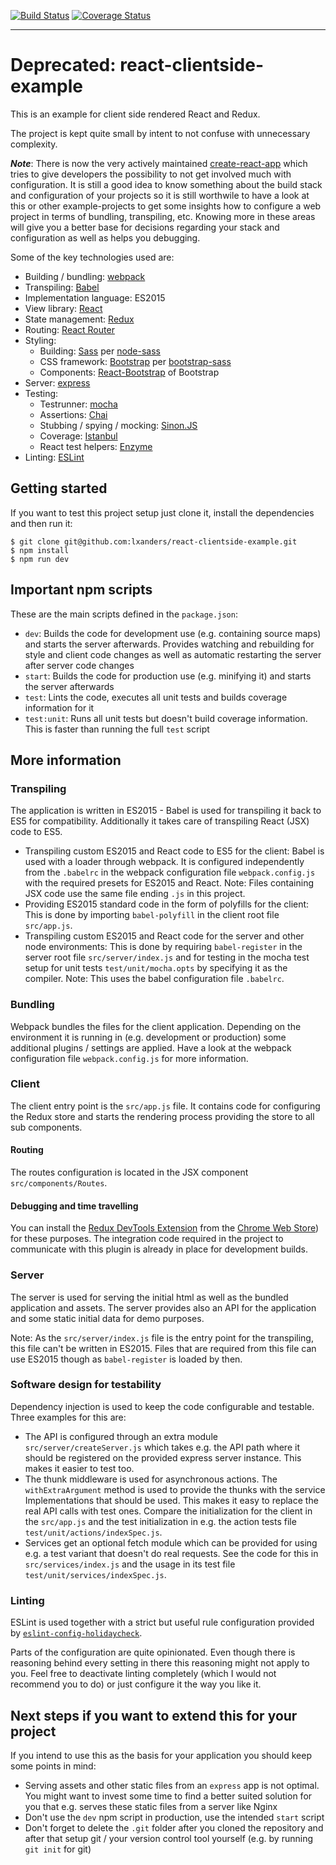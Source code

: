 [![Build Status](https://img.shields.io/travis/lxanders/react-clientside-example/master.svg?style=flat)](https://travis-ci.org/lxanders/react-clientside-example)
[![Coverage Status](https://img.shields.io/coveralls/lxanders/react-clientside-example/master.svg?style=flat)](https://github.com/lxanders/react-clientside-example)

-----

# Deprecated: react-clientside-example

This is an example for client side rendered React and Redux.

The project is kept quite small by intent to not confuse with unnecessary complexity.

***Note***: There is now the very actively maintained [create-react-app](https://github.com/facebookincubator/create-react-app) which tries to give developers the possibility to not get involved much with configuration. It is still a good idea to know something about the build stack and configuration of your projects so it is still worthwile to have a look at this or other example-projects to get some insights how to configure a web project in terms of bundling, transpiling, etc. Knowing more in these areas will give you a better base for decisions regarding your stack and configuration as well as helps you debugging.

Some of the key technologies used are:

* Building / bundling: [webpack](https://github.com/webpack/webpack)
* Transpiling: [Babel](https://github.com/babel/babel)
* Implementation language: ES2015
* View library: [React](https://github.com/facebook/react)
* State management: [Redux](https://github.com/reactjs/redux/)
* Routing: [React Router](https://github.com/reactjs/react-router)
* Styling:
    * Building: [Sass](http://sass-lang.com/) per [node-sass](https://github.com/sass/node-sass)
    * CSS framework: [Bootstrap](http://getbootstrap.com/) per [bootstrap-sass](https://github.com/twbs/bootstrap-sass)
    * Components: [React-Bootstrap](https://github.com/react-bootstrap/react-bootstrap) of Bootstrap
* Server: [express](https://github.com/expressjs/express/)
* Testing:
    * Testrunner: [mocha](https://github.com/mochajs/mocha)
    * Assertions: [Chai](https://github.com/chaijs/chai)
    * Stubbing / spying / mocking: [Sinon.JS](https://github.com/sinonjs/sinon)
    * Coverage: [Istanbul](https://github.com/gotwarlost/istanbul)
    * React test helpers: [Enzyme](https://github.com/airbnb/enzyme/)
* Linting: [ESLint](https://github.com/eslint/eslint)

## Getting started

If you want to test this project setup just clone it, install the dependencies and then run it:

```
$ git clone git@github.com:lxanders/react-clientside-example.git
$ npm install
$ npm run dev
```

## Important npm scripts

These are the main scripts defined in the `package.json`:

* `dev`: Builds the code for development use (e.g. containing source maps) and starts the server afterwards. Provides watching and rebuilding for style and client code changes as well as automatic restarting the server after server code changes
* `start`: Builds the code for production use (e.g. minifying it) and starts the server afterwards
* `test`: Lints the code, executes all unit tests and builds coverage information for it
* `test:unit`: Runs all unit tests but doesn't build coverage information. This is faster than running the full `test` script

## More information

### Transpiling

The application is written in ES2015 - Babel is used for transpiling it back to ES5 for compatibility. Additionally it takes care of transpiling React (JSX) code to ES5.

* Transpiling custom ES2015 and React code to ES5 for the client: Babel is used with a loader through webpack. It is configured independently from the `.babelrc` in the webpack configuration file `webpack.config.js` with the required presets for ES2015 and React. Note: Files containing JSX code use the same file ending `.js` in this project.
* Providing ES2015 standard code in the form of polyfills for the client: This is done by importing `babel-polyfill` in the client root file `src/app.js`.
* Transpiling custom ES2015 and React code for the server and other node environments: This is done by requiring `babel-register` in the server root file `src/server/index.js` and for testing in the mocha test setup for unit tests `test/unit/mocha.opts` by specifying it as the compiler. Note: This uses the babel configuration file `.babelrc`.

### Bundling

Webpack bundles the files for the client application. Depending on the environment it is running in (e.g. development or production) some additional plugins / settings are applied. Have a look at the webpack configuration file `webpack.config.js` for more information.

### Client

The client entry point is the `src/app.js` file. It contains code for configuring the Redux store and starts the rendering process providing the store to all sub components.

#### Routing

The routes configuration is located in the JSX component `src/components/Routes`.

#### Debugging and time travelling

You can install the [Redux DevTools Extension](https://github.com/zalmoxisus/redux-devtools-extension) from the [Chrome Web Store](https://chrome.google.com/webstore/detail/redux-devtools/lmhkpmbekcpmknklioeibfkpmmfibljd)) for these purposes. The integration code required in the project to communicate with this plugin is already in place for development builds.

### Server

The server is used for serving the initial html as well as the bundled application and assets. The server provides also an API for the application and some static initial data for demo purposes.

Note: As the `src/server/index.js` file is the entry point for the transpiling, this file can't be written in ES2015. Files
that are required from this file can use ES2015 though as `babel-register` is loaded by then.

### Software design for testability

Dependency injection is used to keep the code configurable and testable. Three examples for this are:

* The API is configured through an extra module `src/server/createServer.js` which takes e.g. the API path where it should
be registered on the provided express server instance. This makes it easier to test too.
* The thunk middleware is used for asynchronous actions. The `withExtraArgument` method is used to provide the thunks with the service Implementations that should be used. This makes it easy to replace the real API calls with test ones. Compare the initialization for the client in the `src/app.js` and the test initialization in e.g. the action tests file `test/unit/actions/indexSpec.js`.
* Services get an optional fetch module which can be provided for using e.g. a test variant that doesn't do real requests. See the code for this in `src/services/index.js` and the usage in its test file `test/unit/services/indexSpec.js`.

### Linting

ESLint is used together with a strict but useful rule configuration provided by [`eslint-config-holidaycheck`](https://github.com/holidaycheck/eslint-config-holidaycheck).

Parts of the configuration are quite opinionated. Even though there is reasoning behind every setting in there this
reasoning might not apply to you. Feel free to deactivate linting completely (which I would not recommend you to do) or
just configure it the way you like it.

## Next steps if you want to extend this for your project

If you intend to use this as the basis for your application you should keep some points in mind:

* Serving assets and other static files from an `express` app is not optimal. You might want to invest some time to find a better suited solution for you that e.g. serves these static files from a server like Nginx
* Don't use the `dev` npm script in production, use the intended `start` script
* Don't forget to delete the `.git` folder after you cloned the repository and after that setup git / your version control
tool yourself (e.g. by running `git init` for git)
